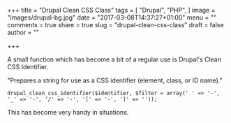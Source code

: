 +++
title = "Drupal Clean CSS Class"
tags = [
  "Drupal",
  "PHP",
]
image = "images/drupal-bg.jpg"
date = "2017-03-08T14:37:27+01:00"
menu = ""
comments = true
share = true
slug = "drupal-clean-css-class"
draft = false
author = ""

+++

A small function which has become a bit of a regular use is Drupal's Clean CSS Identifier.

"Prepares a string for use as a CSS identifier (element, class, or ID name)."

```
drupal_clean_css_identifier($identifier, $filter = array(' ' => '-', '_' => '-', '/' => '-', '[' => '-', ']' => ''));
```

This has become very handy in situations.
